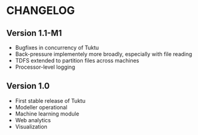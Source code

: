 # CHANGELOG

## Version 1.1-M1
- Bugfixes in concurrency of Tuktu
- Back-pressure implementely more broadly, especially with file reading
- TDFS extended to partition files across machines
- Processor-level logging

## Version 1.0
- First stable release of Tuktu
- Modeller operational
- Machine learning module
- Web analytics
- Visualization